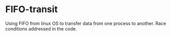 # FIFO-transit
Using FIFO from linux OS to transfer data from one process to another.
Race conditions addressed in the code.
